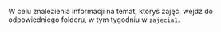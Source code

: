 W celu znalezienia informacji na temat, któryś zajęć, wejdź do odpowiedniego folderu, w tym tygodniu w `zajecia1`.
